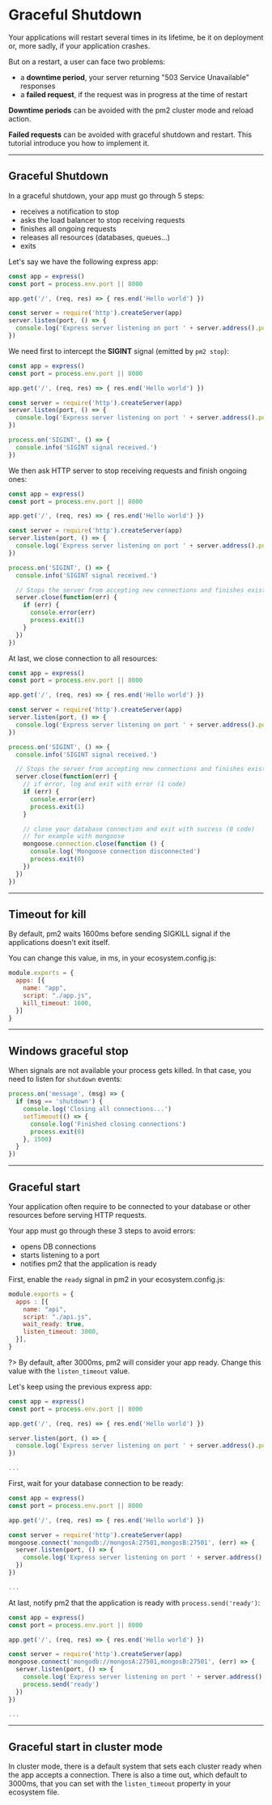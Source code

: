 # Graceful Shutdown

Your applications will restart several times in its lifetime, be it on deployment or, more sadly, if your application crashes.

But on a restart, a user can face two problems:
- a **downtime period**, your server returning "503 Service Unavailable" responses
- a **failed request**, if the request was in progress at the time of restart

**Downtime periods** can be avoided with the pm2 cluster mode and reload action.

**Failed requests** can be avoided with graceful shutdown and restart. This tutorial introduce you how to implement it.

---

## Graceful Shutdown

In a graceful shutdown, your app must go through 5 steps:

- receives a notification to stop
- asks the load balancer to stop receiving requests
- finishes all ongoing requests
- releases all resources (databases, queues...)
- exits

Let's say we have the following express app:

```javascript
const app = express()
const port = process.env.port || 8000

app.get('/', (req, res) => { res.end('Hello world') })

const server = require('http').createServer(app)
server.listen(port, () => {
  console.log('Express server listening on port ' + server.address().port)
})
```

We need first to intercept the **SIGINT** signal (emitted by `pm2 stop`):

```javascript
const app = express()
const port = process.env.port || 8000

app.get('/', (req, res) => { res.end('Hello world') })

const server = require('http').createServer(app)
server.listen(port, () => {
  console.log('Express server listening on port ' + server.address().port)
})

process.on('SIGINT', () => {
  console.info('SIGINT signal received.')
})
```

We then ask HTTP server to stop receiving requests and finish ongoing ones:

```javascript
const app = express()
const port = process.env.port || 8000

app.get('/', (req, res) => { res.end('Hello world') })

const server = require('http').createServer(app)
server.listen(port, () => {
  console.log('Express server listening on port ' + server.address().port)
})

process.on('SIGINT', () => {
  console.info('SIGINT signal received.')

  // Stops the server from accepting new connections and finishes existing connections.
  server.close(function(err) {
    if (err) {
      console.error(err)
      process.exit(1)
    }
  })
})
```

At last, we close connection to all resources:

```javascript
const app = express()
const port = process.env.port || 8000

app.get('/', (req, res) => { res.end('Hello world') })

const server = require('http').createServer(app)
server.listen(port, () => {
  console.log('Express server listening on port ' + server.address().port)
})

process.on('SIGINT', () => {
  console.info('SIGINT signal received.')

  // Stops the server from accepting new connections and finishes existing connections.
  server.close(function(err) {
    // if error, log and exit with error (1 code)
    if (err) {
      console.error(err)
      process.exit(1)
    }

    // close your database connection and exit with success (0 code)
    // for example with mongoose
    mongoose.connection.close(function () {
      console.log('Mongoose connection disconnected')
      process.exit(0)
    })
  })
})
```

---

## Timeout for kill

By default, pm2 waits 1600ms before sending SIGKILL signal if the applications doesn't exit itself.

You can change this value, in ms, in your ecosystem.config.js:

```javascript
module.exports = {
  apps: [{
    name: "app",
    script: "./app.js",
    kill_timeout: 1600,
  }]
}
```

---

## Windows graceful stop

When signals are not available your process gets killed. In that case, you need to listen for `shutdown` events:

```javascript
process.on('message', (msg) => {
  if (msg == 'shutdown') {
    console.log('Closing all connections...')
    setTimeout(() => {
      console.log('Finished closing connections')
      process.exit(0)
    }, 1500)
  }
})
```

---

## Graceful start

Your application often require to be connected to your database or other resources before serving HTTP requests.

Your app must go through these 3 steps to avoid errors:

- opens DB connections
- starts listening to a port
- notifies pm2 that the application is ready

First, enable the `ready` signal in pm2 in your ecosystem.config.js:
```javascript
module.exports = {
  apps : [{
    name: "api",
    script: "./api.js",
    wait_ready: true,
    listen_timeout: 3000,
  }],
}
```

?> By default, after 3000ms, pm2 will consider your app ready. Change this value with the `listen_timeout` value.

Let's keep using the previous express app:
```javascript
const app = express()
const port = process.env.port || 8000

app.get('/', (req, res) => { res.end('Hello world') })

server.listen(port, () => {
  console.log('Express server listening on port ' + server.address().port)
})

...
```

First, wait for your database connection to be ready:
```javascript
const app = express()
const port = process.env.port || 8000

app.get('/', (req, res) => { res.end('Hello world') })

const server = require('http').createServer(app)
mongoose.connect('mongodb://mongosA:27501,mongosB:27501', (err) => {
  server.listen(port, () => {
    console.log('Express server listening on port ' + server.address().port)
  })
})

...
```

At last, notify pm2 that the application is ready with `process.send('ready')`:

```javascript
const app = express()
const port = process.env.port || 8000

app.get('/', (req, res) => { res.end('Hello world') })

const server = require('http').createServer(app)
mongoose.connect('mongodb://mongosA:27501,mongosB:27501', (err) => {
  server.listen(port, () => {
    console.log('Express server listening on port ' + server.address().port)
    process.send('ready')
  })
})

...
```

---

## Graceful start in cluster mode

In cluster mode, there is a default system that sets each cluster ready when the app accepts a connection. There is also a time out, which default to 3000ms, that you can set with the `listen_timeout` property in your ecosystem file.